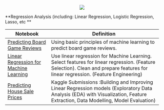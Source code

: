 <p align="center">
  <img src="http://scikit-learn.org/stable/_images/scikit-learn-logo-notext.png">
  </p>
  
**Regression Analysis (including: Linear Regression, Logistic Regression, Lasso, etc  **



| Notebook                                                                                                                                                                        | Definition                                                                                                                                                                      |
|---------------------------------------------------------------------------------------------------------------------------------------------------------------------------------|---------------------------------------------------------------------------------------------------------------------------------------------------------------------------------|
| [Predicting Board Game Reviews](http://nbviewer.jupyter.org/github/FauziMaulana/LearnMachineLearning/blob/master/Linear-Regression/Predicting%20Board%20Game%20Reviews.ipynb)                     | Using basic principles of machine learning to predict board game reviews.                                                                                                       |
| [Linear Regression for Machine Learning](http://nbviewer.jupyter.org/github/FauziMaulana/LearnMachineLearning/blob/master/Linear-Regression/Linear%20Regression%20for%20Machine%20Learning.ipynb) | Use linear regression for Machine Learning. Select features for linear regression. (Feature Selection). Clean and prepare features for linear regression. (Feature Engineering) |
| [Predicting House Sale Prices](http://nbviewer.jupyter.org/github/FauziMaulana/LearnMachineLearning/blob/master/Linear-Regression/Predicting%20House%20Sale%20Prices.ipynb)                       | Kaggle Submissions :Building and Improving Linear Regression models (Exploratory Data Analysis (EDA) with Visualization, Feature Extraction, Data Modelling, Model Evaluation)  |
